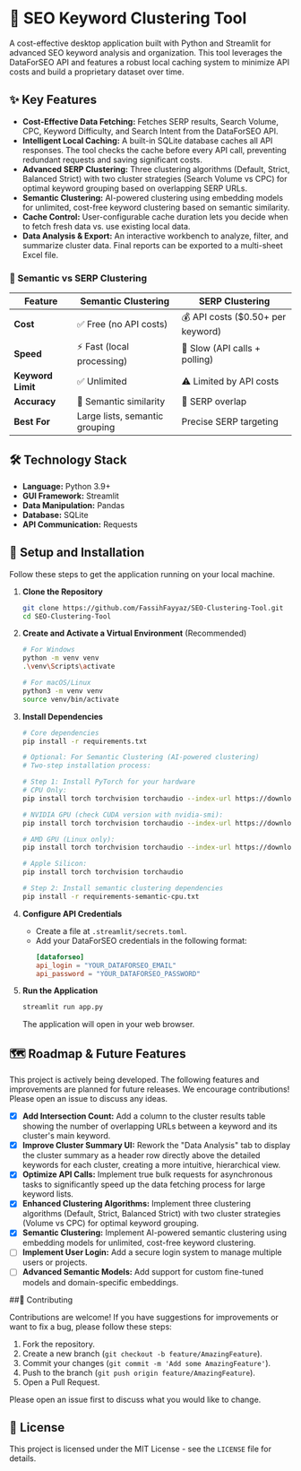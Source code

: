 # 🔑 SEO Keyword Clustering Tool

A cost-effective desktop application built with Python and Streamlit for advanced SEO keyword analysis and organization. This tool leverages the DataForSEO API and features a robust local caching system to minimize API costs and build a proprietary dataset over time.

## ✨ Key Features

- **Cost-Effective Data Fetching:** Fetches SERP results, Search Volume, CPC, Keyword Difficulty, and Search Intent from the DataForSEO API.
- **Intelligent Local Caching:** A built-in SQLite database caches all API responses. The tool checks the cache before every API call, preventing redundant requests and saving significant costs.
- **Advanced SERP Clustering:** Three clustering algorithms (Default, Strict, Balanced Strict) with two cluster strategies (Search Volume vs CPC) for optimal keyword grouping based on overlapping SERP URLs.
- **Semantic Clustering:** AI-powered clustering using embedding models for unlimited, cost-free keyword clustering based on semantic similarity.
- **Cache Control:** User-configurable cache duration lets you decide when to fetch fresh data vs. use existing local data.
- **Data Analysis & Export:** An interactive workbench to analyze, filter, and summarize cluster data. Final reports can be exported to a multi-sheet Excel file.

### 🧠 Semantic vs SERP Clustering

| Feature | Semantic Clustering | SERP Clustering |
|---------|-------------------|-----------------|
| **Cost** | ✅ Free (no API costs) | 💰 API costs ($0.50+ per keyword) |
| **Speed** | ⚡ Fast (local processing) | 🐌 Slow (API calls + polling) |
| **Keyword Limit** | ✅ Unlimited | ⚠️ Limited by API costs |
| **Accuracy** | 🎯 Semantic similarity | 🎯 SERP overlap |
| **Best For** | Large lists, semantic grouping | Precise SERP targeting |

## 🛠️ Technology Stack

- **Language:** Python 3.9+
- **GUI Framework:** Streamlit
- **Data Manipulation:** Pandas
- **Database:** SQLite
- **API Communication:** Requests

## 🚀 Setup and Installation

Follow these steps to get the application running on your local machine.

1.  **Clone the Repository**
    ```bash
    git clone https://github.com/FassihFayyaz/SEO-Clustering-Tool.git
    cd SEO-Clustering-Tool
    ```

2.  **Create and Activate a Virtual Environment** (Recommended)
    ```bash
    # For Windows
    python -m venv venv
    .\venv\Scripts\activate

    # For macOS/Linux
    python3 -m venv venv
    source venv/bin/activate
    ```

3.  **Install Dependencies**
    ```bash
    # Core dependencies
    pip install -r requirements.txt

    # Optional: For Semantic Clustering (AI-powered clustering)
    # Two-step installation process:

    # Step 1: Install PyTorch for your hardware
    # CPU Only:
    pip install torch torchvision torchaudio --index-url https://download.pytorch.org/whl/cpu

    # NVIDIA GPU (check CUDA version with nvidia-smi):
    pip install torch torchvision torchaudio --index-url https://download.pytorch.org/whl/cu118

    # AMD GPU (Linux only):
    pip install torch torchvision torchaudio --index-url https://download.pytorch.org/whl/rocm5.6

    # Apple Silicon:
    pip install torch torchvision torchaudio

    # Step 2: Install semantic clustering dependencies
    pip install -r requirements-semantic-cpu.txt
    ```

4.  **Configure API Credentials**
    -   Create a file at `.streamlit/secrets.toml`.
    -   Add your DataForSEO credentials in the following format:
        ```toml
        [dataforseo]
        api_login = "YOUR_DATAFORSEO_EMAIL"
        api_password = "YOUR_DATAFORSEO_PASSWORD"
        ```

5.  **Run the Application**
    ```bash
    streamlit run app.py
    ```
    The application will open in your web browser.

## 🗺️ Roadmap & Future Features

This project is actively being developed. The following features and improvements are planned for future releases. We encourage contributions! Please open an issue to discuss any ideas.

- [x] **Add Intersection Count:** Add a column to the cluster results table showing the number of overlapping URLs between a keyword and its cluster's main keyword.
- [x] **Improve Cluster Summary UI:** Rework the "Data Analysis" tab to display the cluster summary as a header row directly above the detailed keywords for each cluster, creating a more intuitive, hierarchical view.
- [x] **Optimize API Calls:** Implement true bulk requests for asynchronous tasks to significantly speed up the data fetching process for large keyword lists.
- [x] **Enhanced Clustering Algorithms:** Implement three clustering algorithms (Default, Strict, Balanced Strict) with two cluster strategies (Volume vs CPC) for optimal keyword grouping.
- [x] **Semantic Clustering:** Implement AI-powered semantic clustering using embedding models for unlimited, cost-free keyword clustering.
- [ ] **Implement User Login:** Add a secure login system to manage multiple users or projects.
- [ ] **Advanced Semantic Models:** Add support for custom fine-tuned models and domain-specific embeddings.

##🤝 Contributing

Contributions are welcome! If you have suggestions for improvements or want to fix a bug, please follow these steps:

1.  Fork the repository.
2.  Create a new branch (`git checkout -b feature/AmazingFeature`).
3.  Commit your changes (`git commit -m 'Add some AmazingFeature'`).
4.  Push to the branch (`git push origin feature/AmazingFeature`).
5.  Open a Pull Request.

Please open an issue first to discuss what you would like to change.

## 📄 License

This project is licensed under the MIT License - see the `LICENSE` file for details.